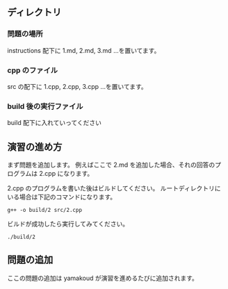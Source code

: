 ## ディレクトリ

### 問題の場所

instructions 配下に 1.md, 2.md, 3.md ...を置いてます。

### cpp のファイル

src の配下に 1.cpp, 2.cpp, 3.cpp ...を置いてます。

### build 後の実行ファイル

build 配下に入れていってください


## 演習の進め方

まず問題を追加します。
例えばここで 2.md を追加した場合、それの回答のプログラムは 2.cpp になります。

2.cpp のプログラムを書いた後はビルドしてください。
ルートディレクトリにいる場合は下記のコマンドになります。

```
g++ -o build/2 src/2.cpp

```

ビルドが成功したら実行してみてください。

```
./build/2
```


## 問題の追加

ここの問題の追加は yamakoud が演習を進めるたびに追加されます。
